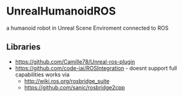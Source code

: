 # UnrealHumanoidROS
a humanoid robot in Unreal Scene Enviroment connected to ROS


## Libraries

- https://github.com/Camille78/Unreal-ros-plugin
- https://github.com/code-iai/ROSIntegration - doesnt support full capabilities works via
  -  http://wiki.ros.org/rosbridge_suite
  -  https://github.com/sanic/rosbridge2cpp
